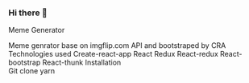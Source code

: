 ### Hi there 👋
Meme Generator 

Meme genrator base on imgflip.com API and bootstraped by CRA
Technologies used
        Create-react-app
        React
        Redux
        React-redux
        React-bootstrap
        React-thunk
   Installation     
  Git clone
   yarn
   


<!--
**dzemenu/dzemenu** is a ✨ _special_ ✨ repository because its `README.md` (this file) appears on your GitHub profile.

Here are some ideas to get you started:

- 🔭 I’m currently working on ...
- 🌱 I’m currently learning ...
- 👯 I’m looking to collaborate on ...
- 🤔 I’m looking for help with ...
- 💬 Ask me about ...
- 📫 How to reach me: ...
- 😄 Pronouns: ...
- ⚡ Fun fact: ...
-->
